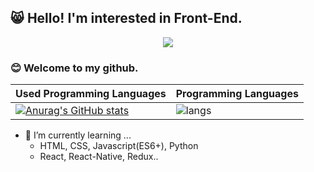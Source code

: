 ## :smile_cat: Hello! I'm interested in Front-End.

<div align=center><a  href="https://hits.seeyoufarm.com"><img src="https://hits.seeyoufarm.com/api/count/incr/badge.svg?url=https%3A%2F%2Fgithub.com%2Fphoenix9373%2FTIL&count_bg=%23FFA800&title_bg=%237C7C7C&icon=github.svg&icon_color=%23FFFFFF&title=hits&edge_flat=false"/></a></div>

### :blush: Welcome to my github.

<!--
**jes5918/jes5918** is a ✨ _special_ ✨ repository because its `README.md` (this file) appears on your GitHub profile.

Here are some ideas to get you started:

- 🔭 I’m currently working on ...
- 👯 I’m looking to collaborate on ...
- 🤔 I’m looking for help with ...
- 💬 Ask me about ...
- 📫 How to reach me: ...
- 😄 Pronouns: ...
- ⚡ Fun fact: ...
-->



| Used Programming Languages                                   | Programming Languages                                        |
| ------------------------------------------------------------ | ------------------------------------------------------------ |
| [![Anurag's GitHub stats](https://github-readme-stats.vercel.app/api?username=jes5918)](https://github.com/anuraghazra/github-readme-stats) | ![langs](https://github-readme-stats.vercel.app/api/top-langs/?username=jes5918&langs_count=8&layout=compact&hide=python,java,html,jupyter%20notebook&theme=dracula) |



- 🌱 I’m currently learning ...
  -  HTML, CSS, Javascript(ES6+), Python
  -  React, React-Native, Redux..
